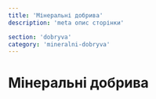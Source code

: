 ```yaml
---
title: 'Мінеральні добрива'
description: 'meta опис сторінки'

section: 'dobryva'
category: 'mineralni-dobryva'
---
```


# Мінеральні добрива